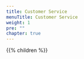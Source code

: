 ```yaml
---
title: Customer Service
menuTitle: Customer Service
weight: 1
pre: ""
chapter: true
---
```


{{% children %}}
